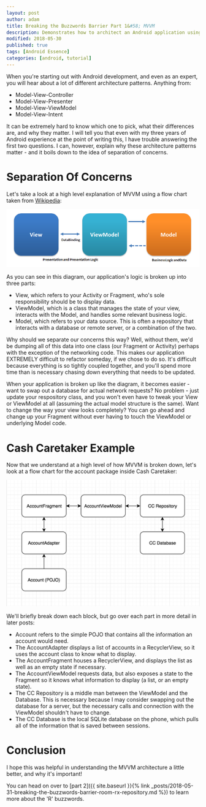 ```yaml
---
layout: post
author: adam
title: Breaking the Buzzwords Barrier Part 1&#58; MVVM
description: Demonstrates how to architect an Android application using MVVM.
modified: 2018-05-30
published: true
tags: [Android Essence]
categories: [android, tutorial]
---
```


When you're starting out with Android development, and even as an expert, you will hear about a lot of different architecture patterns. Anything from:

 - Model-View-Controller
 - Model-View-Presenter
 - Model-View-ViewModel
 - Model-View-Intent

It can be extremely hard to know which one to pick, what their differences are, and why they matter. I will tell you that even with my three years of Android experience at the point of writing this, I have trouble answering the first two questions. I can, however, explain why these architecture patterns matter - and it boils down to the idea of separation of concerns.

<!--more-->

# Separation Of Concerns

Let's take a look at a high level explanation of MVVM using a flow chart taken from [Wikipedia](https://en.wikipedia.org/wiki/Model%E2%80%93view%E2%80%93viewmodel):

![MVVM](/images/buzzwords/MVVM.png)

As you can see in this diagram, our application's logic is broken up into three parts:

 - View, which refers to your Activity or Fragment, who's sole responsibility should be to display data.
 - ViewModel, which is a class that manages the state of your view, interacts with the Model, and handles some relevant business logic.
 - Model, which refers to your data source. This is often a repository that interacts with a database or remote server, or a combination of the two.

Why should we separate our concerns this way? Well, without them, we'd be dumping all of this data into one class (our Fragment or Activity) perhaps with the exception of the networking code. This makes our application EXTREMELY difficult to refactor someday, if we chose to do so. It's difficult because everything is so tightly coupled together, and you'll spend more time than is necessary chasing down everything that needs to be updated.

When your application is broken up like the diagram, it becomes easier - want to swap out a database for actual network requests? No problem - just update your respository class, and you won't even have to tweak your View or ViewModel at all (assuming the actual model structure is the same). Want to change the way your view looks completely? You can go ahead and change up your Fragment without ever having to touch the ViewModel or underlying Model code. 

# Cash Caretaker Example

Now that we understand at a high level of how MVVM is broken down, let's look at a flow chart for the account package inside Cash Caretaker:

![MVVM](/images/buzzwords/cashcaretaker_mvvm.png)

We'll briefly break down each block, but go over each part in more detail in later posts:

 - Account refers to the simple POJO that contains all the information an account would need.
 - The AccountAdapter displays a list of accounts in a RecyclerView, so it uses the account class to know what to display.
 - The AccountFragment houses a RecyclerView, and displays the list as well as an empty state if necessary. 
 - The AccountViewModel requests data, but also exposes a state to the Fragment so it knows what information to display (a list, or an empty state).
 - The CC Repository is a middle man between the ViewModel and the Database. This is necessary because I may consider swapping out the database for a server, but the necessary calls and connection with the ViewModel shouldn't have to change.
 - The CC Database is the local SQLite database on the phone, which pulls all of the information that is saved between sessions. 

# Conclusion

I hope this was helpful in understanding the MVVM architecture a little better, and why it's important!

You can head on over to [part 2]({{ site.baseurl }}{% link _posts/2018-05-31-breaking-the-buzzwords-barrier-room-rx-repository.md %}) to learn more about the 'R' buzzwords.
